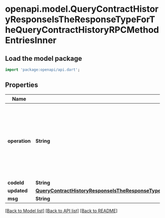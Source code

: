 # openapi.model.QueryContractHistoryResponseIsTheResponseTypeForTheQueryContractHistoryRPCMethodEntriesInner

## Load the model package
```dart
import 'package:openapi/api.dart';
```

## Properties
Name | Type | Description | Notes
------------ | ------------- | ------------- | -------------
**operation** | **String** | - CONTRACT_CODE_HISTORY_OPERATION_TYPE_UNSPECIFIED: ContractCodeHistoryOperationTypeUnspecified placeholder for empty value  - CONTRACT_CODE_HISTORY_OPERATION_TYPE_INIT: ContractCodeHistoryOperationTypeInit on chain contract instantiation  - CONTRACT_CODE_HISTORY_OPERATION_TYPE_MIGRATE: ContractCodeHistoryOperationTypeMigrate code migration  - CONTRACT_CODE_HISTORY_OPERATION_TYPE_GENESIS: ContractCodeHistoryOperationTypeGenesis based on genesis data | [optional] [default to 'CONTRACT_CODE_HISTORY_OPERATION_TYPE_UNSPECIFIED']
**codeId** | **String** |  | [optional] 
**updated** | [**QueryContractHistoryResponseIsTheResponseTypeForTheQueryContractHistoryRPCMethodEntriesInnerUpdated**](QueryContractHistoryResponseIsTheResponseTypeForTheQueryContractHistoryRPCMethodEntriesInnerUpdated.md) |  | [optional] 
**msg** | **String** |  | [optional] 

[[Back to Model list]](../README.md#documentation-for-models) [[Back to API list]](../README.md#documentation-for-api-endpoints) [[Back to README]](../README.md)


